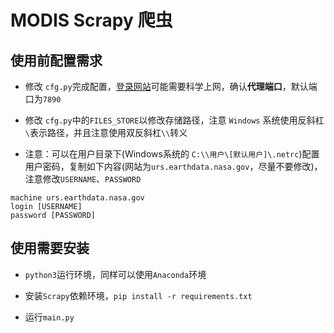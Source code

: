 <!--
 * @Date: 2021-03-26 21:21:27
 * @LastEditors: LIULIJING
 * @LastEditTime: 2021-07-24 22:26:41
-->
# MODIS Scrapy 爬虫

## 使用前配置需求

+ 修改 `cfg.py`完成配置，[登录网站](https://urs.earthdata.nasa.gov/login)可能需要科学上网，确认**代理端口**，默认端口为`7890`  

+ 修改 `cfg.py`中的`FILES_STORE`以修改存储路径，注意 `Windows` 系统使用反斜杠`\`表示路径，并且注意使用双反斜杠`\\`转义

+ 注意：可以在用户目录下(Windows系统的 `C:\\用户\[默认用户]\.netrc`)配置用户密码，复制如下内容(网站为`urs.earthdata.nasa.gov`，尽量不要修改)，注意修改`USERNAME`、`PASSWORD`

```
machine urs.earthdata.nasa.gov                                              
login [USERNAME]
password [PASSWORD]
```

## 使用需要安装

+ `python3`运行环境，同样可以使用`Anaconda`环境

+ 安装`Scrapy`依赖环境，`pip install -r requirements.txt`

+ 运行`main.py`